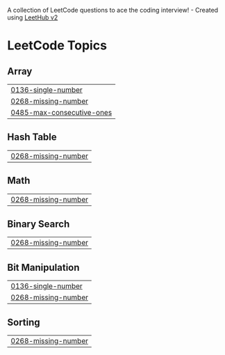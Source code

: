 A collection of LeetCode questions to ace the coding interview! - Created using [LeetHub v2](https://github.com/arunbhardwaj/LeetHub-2.0)
<!---LeetCode Topics Start-->
# LeetCode Topics
## Array
|  |
| ------- |
| [0136-single-number](https://github.com/moneygoyal02/leetcode/tree/master/0136-single-number) |
| [0268-missing-number](https://github.com/moneygoyal02/leetcode/tree/master/0268-missing-number) |
| [0485-max-consecutive-ones](https://github.com/moneygoyal02/leetcode/tree/master/0485-max-consecutive-ones) |
## Hash Table
|  |
| ------- |
| [0268-missing-number](https://github.com/moneygoyal02/leetcode/tree/master/0268-missing-number) |
## Math
|  |
| ------- |
| [0268-missing-number](https://github.com/moneygoyal02/leetcode/tree/master/0268-missing-number) |
## Binary Search
|  |
| ------- |
| [0268-missing-number](https://github.com/moneygoyal02/leetcode/tree/master/0268-missing-number) |
## Bit Manipulation
|  |
| ------- |
| [0136-single-number](https://github.com/moneygoyal02/leetcode/tree/master/0136-single-number) |
| [0268-missing-number](https://github.com/moneygoyal02/leetcode/tree/master/0268-missing-number) |
## Sorting
|  |
| ------- |
| [0268-missing-number](https://github.com/moneygoyal02/leetcode/tree/master/0268-missing-number) |
<!---LeetCode Topics End-->
